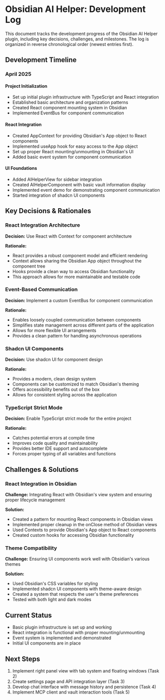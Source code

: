 # Obsidian AI Helper: Development Log

This document tracks the development progress of the Obsidian AI Helper plugin, including key decisions, challenges, and milestones. The log is organized in reverse chronological order (newest entries first).

## Development Timeline

### April 2025

#### Project Initialization

-   Set up initial plugin infrastructure with TypeScript and React integration
-   Established basic architecture and organization patterns
-   Created React component mounting system in Obsidian
-   Implemented EventBus for component communication

#### React Integration

-   Created AppContext for providing Obsidian's App object to React components
-   Implemented useApp hook for easy access to the App object
-   Set up proper React mounting/unmounting in Obsidian's UI
-   Added basic event system for component communication

#### UI Foundations

-   Added AIHelperView for sidebar integration
-   Created AIHelperComponent with basic vault information display
-   Implemented event demo for demonstrating component communication
-   Started integration of shadcn UI components

## Key Decisions & Rationales

### React Integration Architecture

**Decision:** Use React with Context for component architecture

**Rationale:**

-   React provides a robust component model and efficient rendering
-   Context allows sharing the Obsidian App object throughout the component tree
-   Hooks provide a clean way to access Obsidian functionality
-   This approach allows for more maintainable and testable code

### Event-Based Communication

**Decision:** Implement a custom EventBus for component communication

**Rationale:**

-   Enables loosely coupled communication between components
-   Simplifies state management across different parts of the application
-   Allows for more flexible UI arrangements
-   Provides a clean pattern for handling asynchronous operations

### Shadcn UI Components

**Decision:** Use shadcn UI for component design

**Rationale:**

-   Provides a modern, clean design system
-   Components can be customized to match Obsidian's theming
-   Offers accessibility benefits out of the box
-   Allows for consistent styling across the application

### TypeScript Strict Mode

**Decision:** Enable TypeScript strict mode for the entire project

**Rationale:**

-   Catches potential errors at compile time
-   Improves code quality and maintainability
-   Provides better IDE support and autocomplete
-   Forces proper typing of all variables and functions

## Challenges & Solutions

### React Integration in Obsidian

**Challenge:** Integrating React with Obsidian's view system and ensuring proper lifecycle management

**Solution:**

-   Created a pattern for mounting React components in Obsidian views
-   Implemented proper cleanup in the onClose method of Obsidian views
-   Used Contexts to provide Obsidian's App object to React components
-   Created custom hooks for accessing Obsidian functionality

### Theme Compatibility

**Challenge:** Ensuring UI components work well with Obsidian's various themes

**Solution:**

-   Used Obsidian's CSS variables for styling
-   Implemented shadcn UI components with theme-aware design
-   Created a system that respects the user's theme preferences
-   Tested with both light and dark modes

## Current Status

-   Basic plugin infrastructure is set up and working
-   React integration is functional with proper mounting/unmounting
-   Event system is implemented and demonstrated
-   Initial UI components are in place

## Next Steps

1. Implement right panel view with tab system and floating windows (Task 2)
2. Create settings page and API integration layer (Task 3)
3. Develop chat interface with message history and persistence (Task 4)
4. Implement MCP client and vault interaction tools (Task 5)
